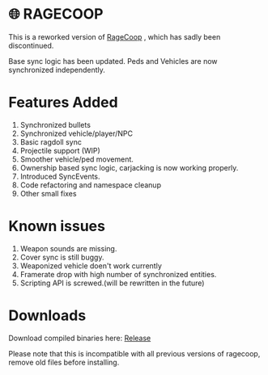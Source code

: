 
# 🌐 RAGECOOP
This is a reworked version of [RageCoop](https://github.com/RAGECOOP/RAGECOOP-V) , which has sadly been discontinued.

Base sync logic has been updated. Peds and Vehicles are now synchronized independently.

# Features Added
1. Synchronized bullets
2. Synchronized vehicle/player/NPC
3. Basic ragdoll sync
4. Projectile support (WIP)
5. Smoother vehicle/ped movement.
6. Ownership based sync logic, carjacking is now working properly.
7. Introduced SyncEvents.
8. Code refactoring and namespace cleanup
9. Other small fixes

# Known issues
1. Weapon sounds are missing.
2. Cover sync is still buggy.
3. Weaponized vehicle doen't work currently
4. Framerate drop with high number of synchronized entities.
5. Scripting API is screwed.(will be rewritten in the future)

# Downloads
Download compiled binaries here: 
[Release](https://gitlab.com/justasausage/RageCOOP-V/-/tree/main/Release)

Please note that this is incompatible with all previous versions of ragecoop, remove old files before installing.
